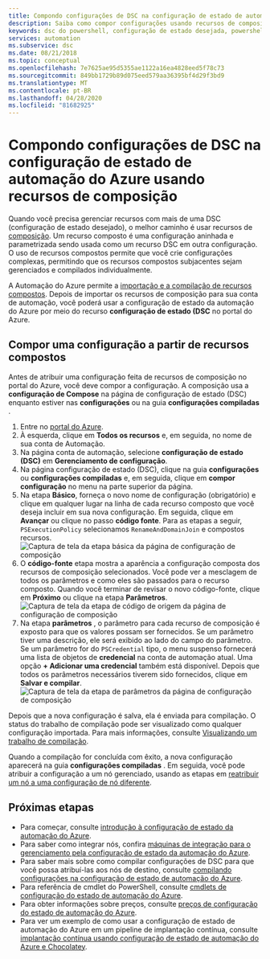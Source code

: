 ```yaml
---
title: Compondo configurações de DSC na configuração de estado de automação do Azure usando recursos de composição
description: Saiba como compor configurações usando recursos de composição na configuração de estado da automação do Azure.
keywords: dsc do powershell, configuração de estado desejada, powershell dsc azure, recursos compostos
services: automation
ms.subservice: dsc
ms.date: 08/21/2018
ms.topic: conceptual
ms.openlocfilehash: 7e7625ae95d5355ae1122a16ea4828eed5f78c73
ms.sourcegitcommit: 849bb1729b89d075eed579aa36395bf4d29f3bd9
ms.translationtype: MT
ms.contentlocale: pt-BR
ms.lasthandoff: 04/28/2020
ms.locfileid: "81682925"
---
```

# <a name="composing-dsc-configurations-in-azure-automation-state-configuration-using-composite-resources"></a>Compondo configurações de DSC na configuração de estado de automação do Azure usando recursos de composição

Quando você precisa gerenciar recursos com mais de uma DSC (configuração de estado desejado), o melhor caminho é usar recursos de [composição](/powershell/scripting/dsc/resources/authoringresourcecomposite). Um recurso composto é uma configuração aninhada e parametrizada sendo usada como um recurso DSC em outra configuração. O uso de recursos compostos permite que você crie configurações complexas, permitindo que os recursos compostos subjacentes sejam gerenciados e compilados individualmente.

A Automação do Azure permite a [importação e a compilação de recursos compostos](automation-dsc-compile.md). Depois de importar os recursos de composição para sua conta de automação, você poderá usar a configuração de estado da automação do Azure por meio do recurso **configuração de estado (DSC** no portal do Azure.

## <a name="composing-a-configuration-from-composite-resources"></a>Compor uma configuração a partir de recursos compostos

Antes de atribuir uma configuração feita de recursos de composição no portal do Azure, você deve compor a configuração. A composição usa a **configuração de Compose** na página de configuração de estado (DSC) enquanto estiver nas **configurações** ou na guia **configurações compiladas** .

1. Entre no [portal do Azure](https://portal.azure.com).
1. À esquerda, clique em **Todos os recursos** e, em seguida, no nome de sua conta de Automação.
1. Na página conta de automação, selecione **configuração de estado (DSC)** em **Gerenciamento de configuração**.
1. Na página configuração de estado (DSC), clique na guia **configurações** ou **configurações compiladas** e, em seguida, clique em **compor configuração** no menu na parte superior da página.
1. Na etapa **Básico**, forneça o novo nome de configuração (obrigatório) e clique em qualquer lugar na linha de cada recurso composto que você deseja incluir em sua nova configuração. Em seguida, clique em **Avançar** ou clique no passo **código fonte**. Para as etapas a seguir, `PSExecutionPolicy` selecionamos `RenameAndDomainJoin` e compostos recursos.
   ![Captura de tela da etapa básica da página de configuração de composição](./media/compose-configurationwithcompositeresources/compose-configuration-basics.png)
1. O **código-fonte** etapa mostra a aparência a configuração composta dos recursos de composição selecionados. Você pode ver a mesclagem de todos os parâmetros e como eles são passados para o recurso composto. Quando você terminar de revisar o novo código-fonte, clique em **Próximo** ou clique na etapa **Parâmetros**.
   ![Captura de tela da etapa de código de origem da página de configuração de composição](./media/compose-configurationwithcompositeresources/compose-configuration-sourcecode.png)
1. Na etapa **parâmetros** , o parâmetro para cada recurso de composição é exposto para que os valores possam ser fornecidos. Se um parâmetro tiver uma descrição, ele será exibido ao lado do campo do parâmetro. Se um parâmetro for do `PSCredential` tipo, o menu suspenso fornecerá uma lista de objetos de **credencial** na conta de automação atual. Uma opção **+ Adicionar uma credencial** também está disponível. Depois que todos os parâmetros necessários tiverem sido fornecidos, clique em **Salvar e compilar**.
   ![Captura de tela da etapa de parâmetros da página de configuração de composição](./media/compose-configurationwithcompositeresources/compose-configuration-parameters.png)

Depois que a nova configuração é salva, ela é enviada para compilação. O status do trabalho de compilação pode ser visualizado como qualquer configuração importada. Para mais informações, consulte [Visualizando um trabalho de compilação](automation-dsc-getting-started.md#viewing-a-compilation-job).

Quando a compilação for concluída com êxito, a nova configuração aparecerá na guia **configurações compiladas** . Em seguida, você pode atribuir a configuração a um nó gerenciado, usando as etapas em [reatribuir um nó a uma configuração de nó diferente](automation-dsc-getting-started.md#reassigning-a-node-to-a-different-node-configuration).

## <a name="next-steps"></a>Próximas etapas

- Para começar, consulte [introdução à configuração de estado da automação do Azure](automation-dsc-getting-started.md).
- Para saber como integrar nós, confira [máquinas de integração para o gerenciamento pela configuração de estado da automação do Azure](automation-dsc-onboarding.md).
- Para saber mais sobre como compilar configurações de DSC para que você possa atribuí-las aos nós de destino, consulte [compilando configurações na configuração de estado de automação do Azure](automation-dsc-compile.md).
- Para referência de cmdlet do PowerShell, consulte [cmdlets de configuração do estado de automação do Azure](/powershell/module/azurerm.automation/#automation).
- Para obter informações sobre preços, consulte [preços de configuração do estado de automação do Azure](https://azure.microsoft.com/pricing/details/automation/).
- Para ver um exemplo de como usar a configuração de estado de automação do Azure em um pipeline de implantação contínua, consulte [implantação contínua usando configuração de estado de automação do Azure e Chocolatey](automation-dsc-cd-chocolatey.md).
